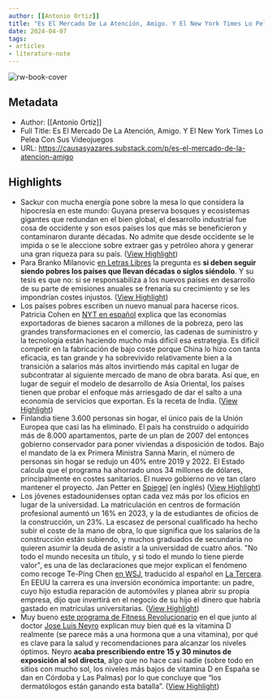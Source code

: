 ```yaml
---
author: [[Antonio Ortiz]]
title: "Es El Mercado De La Atención, Amigo. Y El New York Times Lo Pelea Con Sus Videojuegos"
date: 2024-04-07
tags: 
- articles
- literature-note
---
```

![rw-book-cover](https://substackcdn.com/image/fetch/f_auto,q_auto:good,fl_progressive:steep/https%3A%2F%2Fsubstack-post-media.s3.amazonaws.com%2Fpublic%2Fimages%2F24bf949e-316d-418c-97cb-333a285da43d_1456x816.png)

## Metadata
- Author: [[Antonio Ortiz]]
- Full Title: Es El Mercado De La Atención, Amigo. Y El New York Times Lo Pelea Con Sus Videojuegos
- URL: https://causasyazares.substack.com/p/es-el-mercado-de-la-atencion-amigo

## Highlights
- Sackur con mucha energía pone sobre la mesa lo que considera la hipocresía en este mundo: Guyana preserva bosques y ecosistemas gigantes que redundan en el bien global, el desarrollo industrial fue cosa de occidente y son esos países los que más se beneficieron y contaminaron durante décadas. No admite que desde occidente se le impida o se le aleccione sobre extraer gas y petróleo ahora y generar una gran riqueza para su país. ([View Highlight](https://read.readwise.io/read/01htx1tadtg3a3wwy7cnc7te1e))
- Para Branko Milanovic [en Letras Libres](https://letraslibres.com/economia/deben-seguir-siendo-pobres-los-paises-pobres/01/04/2024/) la pregunta es **si deben seguir siendo pobres los países que llevan décadas o siglos siéndolo**. Y su tesis es que no: si se responsabiliza a los nuevos países en desarrollo de su parte de emisiones anuales se frenaría su crecimiento y se les impondrían costes injustos. ([View Highlight](https://read.readwise.io/read/01htx1vz45jxx85ykxq6ypyy4j))
- Los países pobres escriben un nuevo manual para hacerse ricos. Patricia Cohen en [NYT en español](https://archive.ph/OxSNn) explica que las economías exportadoras de bienes sacaron a millones de la pobreza, pero las grandes transformaciones en el comercio, las cadenas de suministro y la tecnología están haciendo mucho más difícil esa estrategia. Es difícil competir en la fabricación de bajo coste porque China lo hizo con tanta eficacia, es tan grande y ha sobrevivido relativamente bien a la transición a salarios más altos invirtiendo más capital en lugar de subcontratar al siguiente mercado de mano de obra barata. Así que, en lugar de seguir el modelo de desarrollo de Asia Oriental, los países tienen que probar el enfoque más arriesgado de dar el salto a una economía de servicios que exportan. Es la receta de India. ([View Highlight](https://read.readwise.io/read/01htx1wmswfj02fa0fhps9z5bb))
- Finlandia tiene 3.600 personas sin hogar, el único país de la Unión Europea que casi las ha eliminado. El país ha construido o adquirido más de 8.000 apartamentos, parte de un plan de 2007 del entonces gobierno conservador para poner viviendas a disposición de todos. Bajo el mandato de la ex Primera Ministra Sanna Marin, el número de personas sin hogar se redujo un 40% entre 2019 y 2022. El Estado calcula que el programa ha ahorrado unos 34 millones de dólares, principalmente en costes sanitarios. El nuevo gobierno no ve tan claro mantener el proyecto. Jan Petter en [Spiegel](https://www.spiegel.de/international/europe/a-paradigm-shift-in-social-policy-how-finland-conquered-homelessness-a-ba1a531e-8129-4c71-94fc-7268c5b109d9) (en inglés) ([View Highlight](https://read.readwise.io/read/01htx252g46jzehn2f19598tp5))
- Los jóvenes estadounidenses optan cada vez más por los oficios en lugar de la universidad. La matriculación en centros de formación profesional aumentó un 16% en 2023, y la de estudiantes de oficios de la construcción, un 23%. La escasez de personal cualificado ha hecho subir el coste de la mano de obra, lo que significa que los salarios de la construcción están subiendo, y muchos graduados de secundaria no quieren asumir la deuda de asistir a la universidad de cuatro años. "No todo el mundo necesita un título, y si todo el mundo lo tiene pierde valor", es una de las declaraciones que mejor explican el fenómeno como recoge Te-Ping Chen [en WSJ](https://archive.ph/LXYkU), traducido al español en [La Tercera](https://www.latercera.com/mundo/noticia/como-la-generacion-z-se-esta-convirtiendo-en-el-grupo-del-cinturon-de-herramientas-en-eeuu/E7XDVT2DPREU5KZ5SHLVGATPPI/). En EEUU la carrera es una inversión económica importante: un padre, cuyo hijo estudia reparación de automóviles y planea abrir su propia empresa, dijo que invertirá en el negocio de su hijo el dinero que habría gastado en matrículas universitarias. ([View Highlight](https://read.readwise.io/read/01htx25pxt77643hnyxpr9mccs))
- Muy bueno [este programa de Fitness Revolucionario](https://www.fitnessrevolucionario.com/2022/04/06/308-vitamina-d-dr-neyro/?utm_campaign=Causas%20y%20Azares&utm_medium=email&utm_source=Revue%20newsletter) en el que junto al doctor [Jose Luis Neyro](https://www.neyro.com/) explican muy bien qué es la vitamina D realmente (se parece más a una hormona que a una vitamina), por qué es clave para la salud y recomendaciones para alcanzar los niveles óptimos. Neyro **acaba prescribiendo entre 15 y 30 minutos de exposición al sol directa**, algo que no hace casi nadie (sobre todo en sitios con mucho sol, los niveles más bajos de vitamina D en España se dan en Córdoba y Las Palmas) por lo que concluye que “los dermatólogos están ganando esta batalla”. ([View Highlight](https://read.readwise.io/read/01htx26ppyqm4nf21nj51b6vp7))
